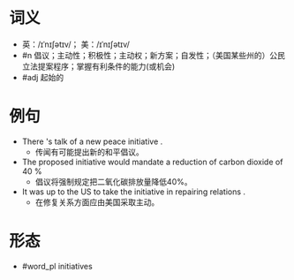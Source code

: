 # 词义
- 英：/ɪˈnɪʃətɪv/； 美：/ɪˈnɪʃətɪv/
- #n 倡议；主动性；积极性；主动权；新方案；自发性；（美国某些州的）公民立法提案程序；掌握有利条件的能力(或机会)
- #adj 起始的
# 例句
- There 's talk of a new peace initiative .
	- 传闻有可能提出新的和平倡议。
- The proposed initiative would mandate a reduction of carbon dioxide of 40 %
	- 倡议将强制规定把二氧化碳排放量降低40%。
- It was up to the US to take the initiative in repairing relations .
	- 在修复关系方面应由美国采取主动。
# 形态
- #word_pl initiatives
